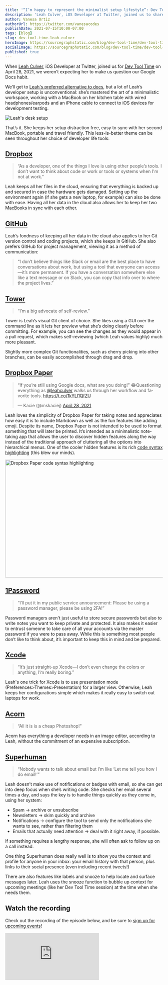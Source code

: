 ```yaml
---
title: '“I’m happy to represent the minimalist setup lifestyle”: Dev Tool Time with Leah Culver'
description: 'Leah Culver, iOS Developer at Twitter, joined us to share some developer life hacks, her minimalist, no-config philosophy for tools, and her secret for reaching inbox zero.'
author: Vanesa Ortiz
authorUrl: https://twitter.com/vanesacodes
publishDate: 2021-07-15T10:00-07:00
tags: [blog]
slug: dev-tool-time-leah-culver
heroImage: https://sourcegraphstatic.com/blog/dev-tool-time/dev-tool-time-leah-culver.jpg
socialImage: https://sourcegraphstatic.com/blog/dev-tool-time/dev-tool-time-leah-culver.jpg
published: true
---
```


When [Leah Culver](https://twitter.com/leahculver), iOS Developer at Twitter, joined us for [Dev Tool Time](https://info.sourcegraph.com/dev-tool-time) on April 28, 2021, we weren’t expecting her to make us question our Google Docs habit.

We’ll get to [Leah's preferred alternative to docs](#Dropbox-Paper), but a lot of Leah’s developer setup is unconventional: she’s mastered the art of a minimalistic workspace, working with a MacBook on her kitchen table with wired headphones/earpods and an iPhone cable to connect to iOS devices for development testing.

![Leah's desk setup](https://sourcegraphstatic.com/blog/dev-tool-time/dev-tool-time-leah-culver-desk.jpeg)

That’s it. She keeps her setup distraction free, easy to sync with her second MacBook, portable and travel friendly. This less-is-better theme can be seen throughout her choice of developer life tools:

## [Dropbox](https://www.dropbox.com/)

> “As a developer, one of the things I love is using other people’s tools. I don’t want to think about code or work or tools or systems when I'm not at work.”

Leah keeps all her files in the cloud, ensuring that everything is backed up and secured in case the hardware gets damaged. Setting up the environment again (if she gets a new laptop, for example) can also be done with ease. Having all her data in the cloud also allows her to keep her two MacBooks in sync with each other.

## [GitHub](https://github.com)

Leah’s fondness of keeping all her data in the cloud also applies to her Git version control and coding projects, which she keeps in GitHub. She also prefers GitHub for project management, viewing it as a method of communication:

> “I don’t believe things like Slack or email are the best place to have conversations about work, but using a tool that everyone can access—it’s more permanent. If you have a conversation somewhere else like a text message or on Slack, you can copy that info over to where the project lives.”

## [Tower](https://www.git-tower.com/)

> “I’m a big advocate of self-review.”

Tower is Leah’s visual Git client of choice. She likes using a GUI over the command line as it lets her preview what she’s doing clearly before committing. For example, you can see the changes as they would appear in a pull request, which makes self-reviewing (which Leah values highly) much more pleasant.

Slightly more complex Git functionalities, such as cherry picking into other branches, can be easily accomplished through drag and drop.

## [Dropbox Paper](https://www.dropbox.com/paper)

<blockquote class="twitter-tweet tw-align-center"><p lang="en" dir="ltr">“If you’re still using Google docs, what are you doing!” 😂Questioning everything as <a href="https://twitter.com/leahculver?ref_src=twsrc%5Etfw">@leahculver</a> walks us through her workflow and favorite tools. <a href="https://t.co/1kYLl1QfZU">https://t.co/1kYLl1QfZU</a></p>&mdash; Kacie (@mskaciej) <a href="https://twitter.com/mskaciej/status/1387471457018515458?ref_src=twsrc%5Etfw">April 28, 2021</a></blockquote> <script async src="https://platform.twitter.com/widgets.js" charset="utf-8"></script>

Leah loves the simplicity of Dropbox Paper for taking notes and appreciates how easy it is to include Markdown as well as the fun features like adding emoji. Despite its name, Dropbox Paper is not intended to be used to format something that will later be printed. It’s intended as a minimalistic note-taking app that allows the user to discover hidden features along the way instead of the traditional approach of cluttering all the options into hierarchical menus. One of the cooler hidden features is its rich [code syntax highlighting](https://youtu.be/QNYoOCLocAI?t=1187) (this blew our minds).

<img src="https://sourcegraphstatic.com/blog/dev-tool-time/dev-tool-time-leah-culver-dropbox-paper.png" alt="Dropbox Paper code syntax highlighting" width="700" height="375">

## [1Password](https://1password.com/)

> “I’ll put it in my public service announcement: Please be using a password manager, please be using 2FA!”

Password managers aren't just useful to store secure passwords but also to write notes you want to keep private and protected. It also makes it easier to entrust someone to take care of all your accounts via the master password if you were to pass away. While this is something most people don’t like to think about, it’s important to keep this in mind and be prepared.

## [Xcode](https://developer.apple.com/xcode/)

> “It’s just straight-up Xcode—I don’t even change the colors or anything, I’m really boring.”

Leah's one trick for Xcode is to use presentation mode (Preferences>Themes>Presentation) for a larger view. Otherwise, Leah keeps her configurations simple which makes it really easy to switch out laptops for work.

## [Acorn](https://flyingmeat.com/acorn/)

> “All it is is a cheap Photoshop!”

Acorn has everything a developer needs in an image editor, according to Leah, without the commitment of an expensive subscription.

## [Superhuman](https://superhuman.com/)

> “Nobody wants to talk about email but I’m like ‘Let me tell you how I do email!’”

Leah doesn’t make use of notifications or badges with email, so she can get into deep focus when she’s writing code. She checks her email several times a day, and says the key is to handle things quickly as they come in, using her system:

- Spam -> archive or unsubscribe
- Newsletters -> skim quickly and archive
- Notifications -> configure the tool to send only the notifications she wants to see, rather than filtering them
- Emails that actually need attention -> deal with it right away, if possible.

If something requires a lengthy response, she will often ask to follow up on a call instead.

One thing Superhuman does really well is to show you the context and profile for anyone in your inbox: your email history with that person, plus links to their social presence (even including recent tweets!)

There are also features like labels and snooze to help locate and surface messages later. Leah uses the snooze function to bubble up context for upcoming meetings (like her Dev Tool Time session) at the time when she needs them.

## Watch the recording

Check out the recording of the episode below, and be sure to [sign up for upcoming events](https://info.sourcegraph.com/dev-tool-time)!

<div class="container my-4 video-embed embed-responsive embed-responsive-16by9">
    <iframe class="embed-responsive-item" src="https://www.youtube-nocookie.com/embed/QNYoOCLocAI?autoplay=0&amp;cc_load_policy=0&amp;start=93&amp;end=0&amp;loop=0&amp;controls=1&amp;modestbranding=0&amp;rel=0" allowfullscreen="" allow="accelerometer; autoplay; encrypted-media; gyroscope; picture-in-picture" frameborder="0"></iframe>
</div>
